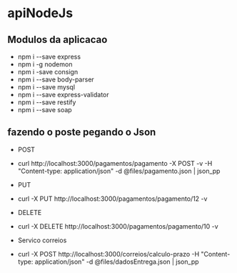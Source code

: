 # apiNodeJs

## Modulos da aplicacao
- npm i --save express
- npm i -g nodemon
- npm i -save consign
- npm i --save body-parser
- npm i --save mysql
- npm i --save express-validator
- npm i --save restify
- npm i --save soap

## fazendo o poste pegando o Json

- POST
- curl http://localhost:3000/pagamentos/pagamento -X POST -v -H "Content-type: application/json" -d @files/pagamento.json | json_pp

- PUT
- curl -X PUT http://localhost:3000/pagamentos/pagamento/12 -v

- DELETE
- curl -X DELETE http://localhost:3000/pagamentos/pagamento/10 -v

- Servico correios
- curl -X POST http://localhost:3000/correios/calculo-prazo -H "Content-type: application/json" -d @files/dadosEntrega.json | json_pp